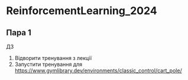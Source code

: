 # ReinforcementLearning_2024

## Пара 1 
ДЗ 
1. Відворити тренування з лекції 
2. Запустити тренування для https://www.gymlibrary.dev/environments/classic_control/cart_pole/